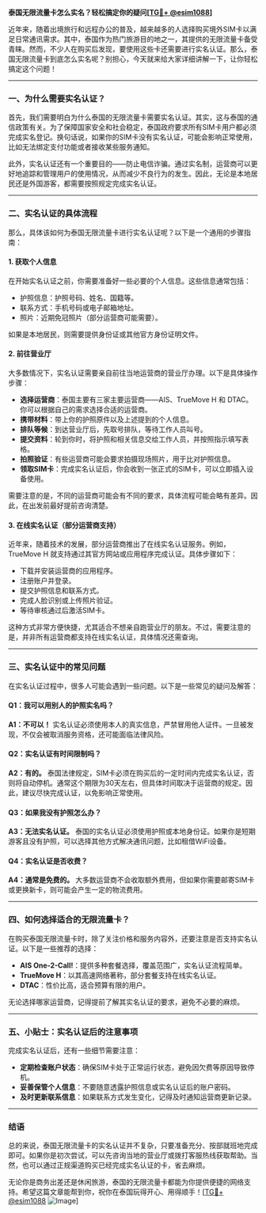 **泰国无限流量卡怎么实名？轻松搞定你的疑问[[TG💪+ @esim1088](https://t.me/s/esim1088)]**

近年来，随着出境旅行和远程办公的普及，越来越多的人选择购买境外SIM卡以满足日常通讯需求。其中，泰国作为热门旅游目的地之一，其提供的无限流量卡备受青睐。然而，不少人在购买后发现，要使用这些卡还需要进行实名认证。那么，泰国无限流量卡到底怎么实名呢？别担心，今天就来给大家详细讲解一下，让你轻松搞定这个问题！

---

### **一、为什么需要实名认证？**

首先，我们需要明白为什么泰国的无限流量卡需要实名认证。其实，这与泰国的通信政策有关。为了保障国家安全和社会稳定，泰国政府要求所有SIM卡用户都必须完成实名登记。换句话说，如果你的SIM卡没有实名认证，可能会影响正常使用，比如无法绑定支付功能或者接收某些服务通知。

此外，实名认证还有一个重要目的——防止电信诈骗。通过实名制，运营商可以更好地追踪和管理用户的使用情况，从而减少不良行为的发生。因此，无论是本地居民还是外国游客，都需要按照规定完成实名认证。

---

### **二、实名认证的具体流程**

那么，具体该如何为泰国无限流量卡进行实名认证呢？以下是一个通用的步骤指南：

#### **1. 获取个人信息**
在开始实名认证之前，你需要准备好一些必要的个人信息。这些信息通常包括：
- 护照信息：护照号码、姓名、国籍等。
- 联系方式：手机号码或电子邮箱地址。
- 照片：近期免冠照片（部分运营商可能需要）。

如果是本地居民，则需要提供身份证或其他官方身份证明文件。

#### **2. 前往营业厅**
大多数情况下，实名认证需要亲自前往当地运营商的营业厅办理。以下是具体操作步骤：
- **选择运营商**：泰国主要有三家主要运营商——AIS、TrueMove H 和 DTAC。你可以根据自己的需求选择合适的运营商。
- **携带材料**：带上你的护照原件以及上述提到的个人信息。
- **排队等候**：到达营业厅后，先取号排队，等待工作人员叫号。
- **提交资料**：轮到你时，将护照和相关信息交给工作人员，并按照指示填写表格。
- **拍照验证**：有些运营商可能会要求拍摄现场照片，用于比对护照信息。
- **领取SIM卡**：完成实名认证后，你会收到一张正式的SIM卡，可以立即插入设备使用。

需要注意的是，不同的运营商可能会有不同的要求，具体流程可能会略有差异。因此，在出发前最好提前咨询清楚。

#### **3. 在线实名认证（部分运营商支持）**
近年来，随着技术的发展，部分运营商推出了在线实名认证服务。例如，TrueMove H 就支持通过其官方网站或应用程序完成认证。具体步骤如下：
- 下载并安装运营商的应用程序。
- 注册账户并登录。
- 提交护照信息和联系方式。
- 完成人脸识别或上传照片验证。
- 等待审核通过后激活SIM卡。

这种方式非常方便快捷，尤其适合不想亲自跑营业厅的朋友。不过，需要注意的是，并非所有运营商都支持在线实名认证，具体情况还需查询。

---

### **三、实名认证中的常见问题**

在实名认证过程中，很多人可能会遇到一些问题。以下是一些常见的疑问及解答：

#### **Q1：我可以用别人的护照实名吗？**
**A1：不可以！** 实名认证必须使用本人的真实信息，严禁冒用他人证件。一旦被发现，不仅会被取消服务资格，还可能面临法律风险。

#### **Q2：实名认证有时间限制吗？**
**A2：有的。** 泰国法律规定，SIM卡必须在购买后的一定时间内完成实名认证，否则将自动停机。通常这个期限为30天左右，但具体时间取决于运营商的规定。因此，建议尽快完成认证，以免影响正常使用。

#### **Q3：如果我没有护照怎么办？**
**A3：无法实名认证。** 泰国的实名认证必须使用护照或本地身份证。如果你是短期游客且没有护照，可以选择其他方式解决通讯问题，比如租借WiFi设备。

#### **Q4：实名认证是否收费？**
**A4：通常是免费的。** 大多数运营商不会收取额外费用，但如果你需要邮寄SIM卡或更换新卡，则可能会产生一定的物流费用。

---

### **四、如何选择适合的无限流量卡？**

在购买泰国无限流量卡时，除了关注价格和服务内容外，还要注意是否支持实名认证。以下是一些推荐的选择：
- **AIS One-2-Call!**：提供多种套餐选择，覆盖范围广，实名认证流程简单。
- **TrueMove H**：以其高速网络著称，部分套餐支持在线实名认证。
- **DTAC**：性价比高，适合预算有限的用户。

无论选择哪家运营商，记得提前了解其实名认证的要求，避免不必要的麻烦。

---

### **五、小贴士：实名认证后的注意事项**

完成实名认证后，还有一些细节需要注意：
- **定期检查账户状态**：确保SIM卡处于正常运行状态，避免因欠费等原因导致停机。
- **妥善保管个人信息**：不要随意透露护照信息或实名认证后的账户密码。
- **及时更新联系信息**：如果联系方式发生变化，记得及时通知运营商更新记录。

---

### **结语**

总的来说，泰国无限流量卡的实名认证并不复杂，只要准备充分、按部就班地完成即可。如果你是初次尝试，可以先咨询当地的营业厅或拨打客服热线获取帮助。当然，也可以通过正规渠道购买已经完成实名认证的卡，省去麻烦。

无论你是商务出差还是休闲旅游，泰国的无限流量卡都能为你提供便捷的网络支持。希望这篇文章能帮到你，祝你在泰国玩得开心、用得顺手！[[TG💪+ @esim1088](https://t.me/s/esim1088) ![Image](https://i.postimg.cc/4NQfJmqS/Snipaste-2025-05-13-00-14-12.png)]